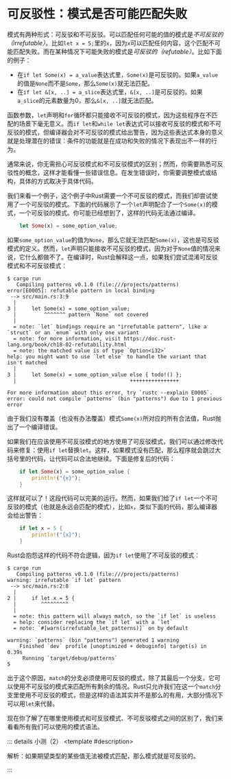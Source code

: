 <script setup>
import {
  QuizProvider,
  Quiz,
  Checkbox,
  Radio,
  Option
} from "../../components/quiz"
</script>

# 可反驳性：模式是否可能匹配失败

模式有两种形式：可反驳和不可反驳。可以匹配任何可能的值的模式是*不可反驳的（irrefutable）*。比如`let x = 5;`里的`x`，因为`x`可以匹配任何内容，这个匹配不可能匹配失败。而在某种情况下可能失败的模式是*可反驳的（refutable）*。比如下面的例子：

- 在`if let Some(x) = a_value`表达式里，`Some(x)`是可反驳的。如果`a_value`的值是`None`而不是`Some`，那么`Some(x)`就无法匹配。
- 在`if let &[x, ..] = a_slice`表达式里，`&[x, ..]`是可反驳的。如果`a_slice`的元素数量为0，那么`&[x, ..]`就无法匹配。

函数参数，`let`声明和`for`循环都只能接收不可反驳的模式，因为这些程序在不匹配的场景下毫无意义。而`if let`和`while let`表达式可以接收可反驳的模式和不可反驳的模式，但编译器会对不可反驳的模式给出警告，因为这些表达式本身的意义就是处理潜在的错误：条件的功能就是在成功和失败的情况下表现出不一样的行为。

通常来说，你无需担心可反驳模式和不可反驳模式的区别；然而，你需要熟悉可反驳性的概念，这样才能看懂一些错误信息。在发生错误时，你需要调整模式或结构，具体的方式取决于具体代码。

我们来看一个例子，这个例子中Rust需要一个不可反驳的模式，而我们却尝试使用了一个可反驳的模式。下面的代码展示了一个`let`声明配合了一个`Some(x)`的模式，一个可反驳的模式。你可能已经想到了，这样的代码无法通过编译。

```rust
    let Some(x) = some_option_value;
```

如果`some_option_value`的值为`None`，那么它就无法匹配`Some(x)`，这也是可反驳模式的定义。然而，`let`声明只能接收不可反驳的模式，因为对于`None`值的情况来说，它什么都做不了。在编译时，Rust会解释这一点，如果我们尝试混淆可反驳模式和不可反驳模式：

```
$ cargo run
   Compiling patterns v0.1.0 (file:///projects/patterns)
error[E0005]: refutable pattern in local binding
 --> src/main.rs:3:9
  |
3 |     let Some(x) = some_option_value;
  |         ^^^^^^^ pattern `None` not covered
  |
  = note: `let` bindings require an "irrefutable pattern", like a `struct` or an `enum` with only one variant
  = note: for more information, visit https://doc.rust-lang.org/book/ch18-02-refutability.html
  = note: the matched value is of type `Option<i32>`
help: you might want to use `let else` to handle the variant that isn't matched
  |
3 |     let Some(x) = some_option_value else { todo!() };
  |                                     ++++++++++++++++

For more information about this error, try `rustc --explain E0005`.
error: could not compile `patterns` (bin "patterns") due to 1 previous error
```

由于我们没有覆盖（也没有办法覆盖）模式`Some(x)`所对应的所有合法值，Rust抛出了一个编译错误。

如果我们在应该使用不可反驳模式的地方使用了可反驳模式，我们可以通过修改代码来修复：使用`if let`替换`let`。这样，如果模式没有匹配，那么程序就会跳过大括号里的代码，让代码可以合法地继续。下面是修复后的代码：

```rust
    if let Some(x) = some_option_value {
        println!("{x}");
    }
```

这样就可以了！这段代码可以完美的运行。然而，如果我们给了`if let`一个不可反驳的模式（也就是永远会匹配的模式），比如`x`，类似下面的代码，那么编译器会给出警告：

```rust
    if let x = 5 {
        println!("{x}");
    }
```

Rust会抱怨这样的代码不符合逻辑，因为`if let`使用了不可反驳的模式：

```
$ cargo run
   Compiling patterns v0.1.0 (file:///projects/patterns)
warning: irrefutable `if let` pattern
 --> src/main.rs:2:8
  |
2 |     if let x = 5 {
  |        ^^^^^^^^^
  |
  = note: this pattern will always match, so the `if let` is useless
  = help: consider replacing the `if let` with a `let`
  = note: `#[warn(irrefutable_let_patterns)]` on by default

warning: `patterns` (bin "patterns") generated 1 warning
    Finished `dev` profile [unoptimized + debuginfo] target(s) in 0.39s
     Running `target/debug/patterns`
5
```

出于这个原因，`match`的分支必须使用可反驳的模式，除了其最后一个分支，它可以使用不可反驳的模式来匹配所有剩余的情况。Rust只允许我们在这一个`match`分支里使用不可反驳的模式，但是这样的语法其实并不是那么的有用，大部分情况下可以用`let`来代替。

现在你了解了在哪里使用模式和可反驳模式、不可反驳模式之间的区别了，我们来看看所有我们可以使用的模式语法。

::: details 小测（2）
<QuizProvider>
<Quiz>
<template #description>

解析：如果期望类型的某些值无法被模式匹配，那么模式就是可反驳的。

</template>
<template #quiz>

假设现有针对类型`T`进行的模式匹配。以下哪一点对于可反驳模式和不可反驳模式的区别描述地最正确？

<Radio>
<Option label="可反驳模式不会匹配类型T的一部分值，而不可反驳模式匹配类型T所有可能的值" answer />
<Option label="可反驳模式可以匹配一个不同类型s的值，而不可反驳模式只能匹配类型T的值" />
<Option label="可反驳模式不会匹配类型T的任何值，而不可反驳模式匹配类型T的一部分值" />
<Option label="可反驳模式匹配T为枚举的情况，而不可反驳模式匹配T不是枚举的情况" />
</Radio>

</template>
</Quiz>

<Quiz>
<template #description>

解析：一个切片的长度是不固定的，所以任何断言`x`至少包含一个元素的模式都是可反驳的。

</template>
<template #quiz>

对于如下程序：

```rust
let x: &[(i32, i32)] = &[(0, 1)];
```

以下哪一个是针对`x`的可反驳模式？

<Checkbox>
<Option label="_" />
<Option label="&[(x, y), ..]" answer />
<Option label="&[..]" />
<Option label="&[(x, y)]" answer />
</Checkbox>

</template>
</Quiz>
</QuizProvider>
:::
